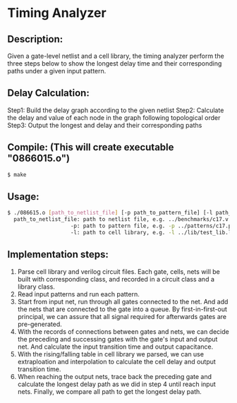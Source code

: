 # Timing Analyzer

## Description:
Given a gate-level netlist and a cell library, the timing analyzer perform the three steps below to show 
the longest delay time and their corresponding paths under a given input pattern.
    
## Delay Calculation:
Step1: Build the delay graph according to the given netlist
Step2: Calculate the delay and value of each node in the graph following topological order
Step3: Output the longest and delay and their corresponding paths

## Compile: (This will create executable "0866015.o")
```bash
$ make
```

## Usage:
```bash
$ ./086615.o [path_to_netlist_file] [-p path_to_pattern_file] [-l path_to_cell_library]
  path_to_netlist_file: path to netlist file, e.g. ../benchmarks/c17.v
                    -p: path to pattern file, e.g. -p ../patterns/c17.pat
                    -l: path to cell library, e.g. -l ../lib/test_lib.lib
```

## Implementation steps:
1. Parse cell library and verilog circuit files. Each gate, cells, nets will be built with
corresponding class, and recorded in a circuit class and a library class.
2. Read input patterns and run each pattern.
3. Start from input net, run through all gates connected to the net. And add the nets that are 
connected to the gate into a queue. By first-in-first-out principal, we can assure that all
signal required for afterwards gates are pre-generated.
4. With the records of connections between gates and nets, we can decide the preceding and successing
gates with the gate's input and output net. And calculate the input transition time and output 
capacitance.
5. With the rising/falling table in cell library we parsed, we can use extraploation and interpolation
to calculate the cell delay and output transition time.
6. When reaching the output nets, trace back the preceding gate and calculate the longest delay path as
we did in step 4 until reach input nets. Finally, we compare all path to get the longest delay path.

